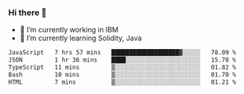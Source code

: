 ### Hi there 👋

<!--
**mathcodeman/mathcodeman** is a ✨ _special_ ✨ repository because its `README.md` (this file) appears on your GitHub profile.

Here are some ideas to get you started:

- 🔭 I’m currently working on ...
- 🌱 I’m currently learning ...
- 👯 I’m looking to collaborate on ...
- 🤔 I’m looking for help with ...
- 💬 Ask me about ...
- 📫 How to reach me: ...
- 😄 Pronouns: ...
- ⚡ Fun fact: ...
-->

- 🔭 I’m currently working in IBM
- 🌱 I’m currently learning Solidity, Java

<!--START_SECTION:waka-->

```txt
JavaScript   7 hrs 57 mins   ███████████████████▓░░░░░   78.09 %
JSON         1 hr 36 mins    ████░░░░░░░░░░░░░░░░░░░░░   15.78 %
TypeScript   11 mins         ▒░░░░░░░░░░░░░░░░░░░░░░░░   01.82 %
Bash         10 mins         ▒░░░░░░░░░░░░░░░░░░░░░░░░   01.70 %
HTML         7 mins          ▒░░░░░░░░░░░░░░░░░░░░░░░░   01.21 %
```

<!--END_SECTION:waka-->
